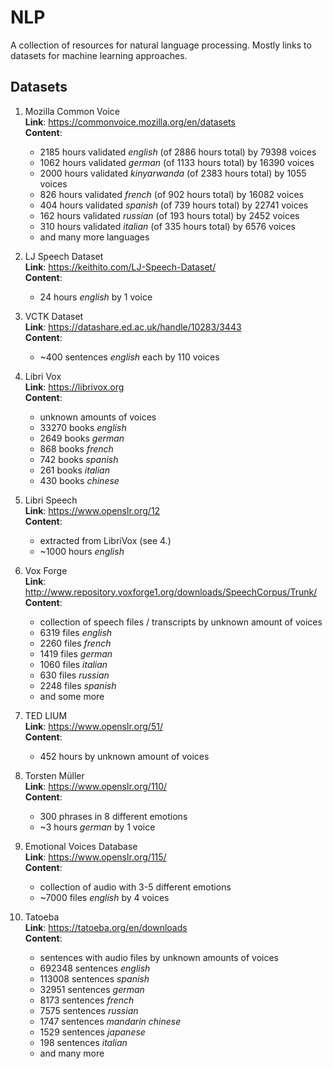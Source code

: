 # NLP
A collection of resources for natural language processing. Mostly links to datasets for machine learning approaches.

## Datasets

1. Mozilla Common Voice
  <br> **Link**: https://commonvoice.mozilla.org/en/datasets
  <br> **Content**:
    - 2185 hours validated _english_ (of 2886 hours total) by 79398 voices
    - 1062 hours validated _german_ (of 1133 hours total) by 16390 voices
    - 2000 hours validated _kinyarwanda_ (of 2383 hours total) by 1055 voices
    - 826 hours validated _french_ (of 902 hours total) by 16082 voices
    - 404 hours validated _spanish_ (of 739 hours total) by 22741 voices
    - 162 hours validated _russian_ (of 193 hours total) by 2452 voices
    - 310 hours validated _italian_ (of 335 hours total) by 6576 voices
    - and many more languages
    
2. LJ Speech Dataset
  <br> **Link**: https://keithito.com/LJ-Speech-Dataset/
  <br> **Content**:
    - 24 hours _english_ by 1 voice
    
3. VCTK Dataset
  <br> **Link**: https://datashare.ed.ac.uk/handle/10283/3443
  <br> **Content**:
    - ~400 sentences _english_ each by 110 voices
    
4. Libri Vox
  <br> **Link**: https://librivox.org
  <br> **Content**:
    - unknown amounts of voices
    - 33270 books _english_
    - 2649 books _german_
    - 868 books _french_
    - 742 books _spanish_
    - 261 books _italian_
    - 430 books _chinese_
    
5. Libri Speech
  <br> **Link**: https://www.openslr.org/12
  <br> **Content**:
    - extracted from LibriVox (see 4.)
    - ~1000 hours _english_
    
6. Vox Forge
  <br> **Link**: http://www.repository.voxforge1.org/downloads/SpeechCorpus/Trunk/
  <br> **Content**:
    - collection of speech files / transcripts by unknown amount of voices
    - 6319 files _english_
    - 2260 files _french_
    - 1419 files _german_
    - 1060 files _italian_
    - 630 files _russian_
    - 2248 files _spanish_
    - and some more
    
7. TED LIUM
  <br> **Link**: https://www.openslr.org/51/
  <br> **Content**:
    - 452 hours by unknown amount of voices
    
8. Torsten Müller
  <br> **Link**: https://www.openslr.org/110/
  <br> **Content**:
    - 300 phrases in 8 different emotions
    - ~3 hours _german_ by 1 voice
    
9. Emotional Voices Database
  <br> **Link**: https://www.openslr.org/115/
  <br> **Content**:
    - collection of audio with 3-5 different emotions 
    - ~7000 files _english_ by 4 voices
    
10. Tatoeba
  <br> **Link**: https://tatoeba.org/en/downloads
  <br> **Content**:
    - sentences with audio files by unknown amounts of voices
    - 692348 sentences _english_
    - 113008 sentences _spanish_
    - 32951 sentences _german_
    - 8173 sentences _french_
    - 7575 sentences _russian_
    - 1747 sentences _mandarin chinese_
    - 1529 sentences _japanese_
    - 198 sentences _italian_
    - and many more
